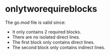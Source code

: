 # onlytworequireblocks

The go.mod file is valid since:

- It only contains 2 required blocks.
- There are no isolated direct lines.
- The first block only contains direct lines.
- The second block only contains indirect lines.

